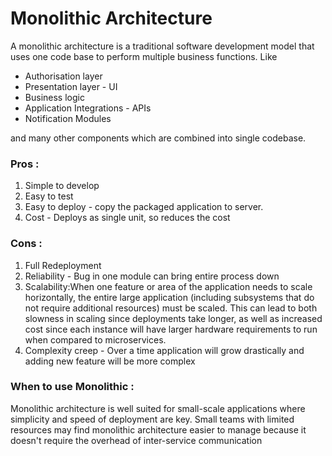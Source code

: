 # Monolithic Architecture 

A monolithic architecture is a traditional software development model that uses one code base to perform multiple business functions.
Like
* Authorisation layer
* Presentation layer - UI
* Business logic 
* Application Integrations - APIs
* Notification Modules

and many other components which are combined into single codebase.

### Pros : 
1. Simple to develop
2. Easy to test
3. Easy to deploy - copy the packaged application to server.
4. Cost - Deploys as single unit, so reduces the cost


### Cons :
1. Full Redeployment 
2. Reliability - Bug in one module can bring entire process down
3. Scalability:When one feature or area of the application needs to scale horizontally, the entire large application (including subsystems that do not require additional resources) must be scaled. This can lead to both slowness in scaling since deployments take longer, as well as increased cost since each instance will have larger hardware requirements to run when compared to microservices.
4. Complexity creep - Over a time application will grow drastically and adding new feature will be more complex


### When to use Monolithic :
Monolithic architecture is well suited for small-scale applications where simplicity and speed of deployment are key. Small teams with limited resources may find monolithic architecture easier to manage because it doesn't require the overhead of inter-service communication 